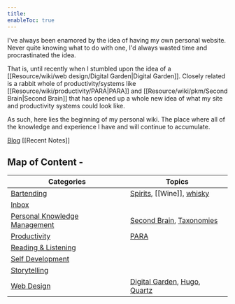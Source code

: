 ```yaml
---
title: 
enableToc: true
---
```


I've always been enamored by the idea of having my own personal website. 
Never quite knowing what to do with one, I'd always wasted time and procrastinated the idea. 

That is, until recently when I stumbled upon the idea of a [[Resource/wiki/web design/Digital Garden|Digital Garden]].
Closely related is a rabbit whole of productivity/systems like [[Resource/wiki/productivity/PARA|PARA]] and [[Resource/wiki/pkm/Second Brain|Second Brain]] that has opened up a whole new idea of what my site and productivity systems could look like. 

As such, here lies the beginning of my personal wiki. The place where all of the knowledge and experience I have and will continue to accumulate.

[Blog](Areas/blog/posts/)
[[Recent Notes]]

## Map of Content -
| Categories                                                       | Topics                                                                                                                                                       |
| ---------------------------------------------------------------- | ------------------------------------------------------------------------------------------------------------------------------------------------------------ |
| [Bartending](Areas/bartending/_index.md)                         | [Spirits](Areas/bartending/Spirits/Spirit.md), [[Wine]], [whisky](Areas/bartending/Whiskey/Whiskey.md)                                                       |
| [Inbox](/Areas/inbox/_index)                                     |                                                                                                                                                              |
| [Personal Knowledge Management](Resource/wiki/pkm/_index.md)     | [Second Brain](Resource/wiki/pkm/Second%20Brain.md), [Taxonomies](Resource/wiki/pkm/Taxonomies.md)                                                           |
| [Productivity](Resource/wiki/productivity/_index.md)             | [PARA](Resource/wiki/productivity/PARA.md)                                                                                                                   |
| [Reading & Listening](Areas/reading%20and%20listening/_index.md) |                                                                                                                                                              |
| [Self Development](Areas/self%20development/_index.md)           |                                                                                                                                                              |
| [Storytelling](Resource/wiki/storytelling/_index.md)             |                                                                                                                                                              |
| [Web Design](Resource/wiki/web%20design/_index.md)               | [Digital Garden](Resource/wiki/web%20design/Digital%20Garden.md), [Hugo](Resource/wiki/web%20design/Hugo.md), [Quartz](Resource/wiki/web%20design/Quartz.md) |
